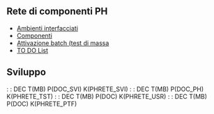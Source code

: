 ## Rete di componenti PH
- [Ambienti interfacciati](Sorgenti/MB/DOC/PHRETE_A)
- [Componenti](Sorgenti/MB/DOC/PHRETE_C)
- [Attivazione batch (test di massa](Sorgenti/MB/DOC/PHRETE_S)
- [TO DO List](Sorgenti/MB/DOC/PHRETE_W)

## Sviluppo
 :  : DEC T(MB) P(DOC_SVI) K(PHRETE_SVI)
 :  : DEC T(MB) P(DOC_PH) K(PHRETE_TST)
 :  : DEC T(MB) P(DOC) K(PHRETE_USR)
 :  : DEC T(MB) P(DOC) K(PHRETE_PTF)
